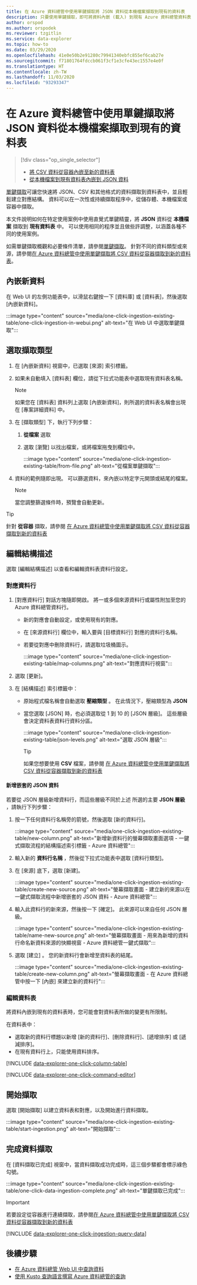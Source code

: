 ```yaml
---
title: 在 Azure 資料總管中使用單鍵擷取將 JSON 資料從本機檔案擷取到現有的資料表
description: 只要使用單鍵擷取，即可將資料內嵌 (載入) 到現有 Azure 資料總管資料表。
author: orspod
ms.author: orspodek
ms.reviewer: tzgitlin
ms.service: data-explorer
ms.topic: how-to
ms.date: 03/29/2020
ms.openlocfilehash: 41e0e50b2e91280c79941340ebfc855ef6cab27e
ms.sourcegitcommit: f71801764fdccb061f3cf1e3cfe43ec1557e4e0f
ms.translationtype: HT
ms.contentlocale: zh-TW
ms.lasthandoff: 11/03/2020
ms.locfileid: "93293347"
---
```

# <a name="use-one-click-ingestion-to-ingest-json-data-from-a-local-file-to-an-existing-table-in-azure-data-explorer"></a>在 Azure 資料總管中使用單鍵擷取將 JSON 資料從本機檔案擷取到現有的資料表


> [!div class="op_single_selector"]
> * [將 CSV 資料從容器內嵌至新的資料表](one-click-ingestion-new-table.md)
> * [從本機檔案到現有資料表內嵌到 JSON 資料](one-click-ingestion-existing-table.md)

[單鍵擷取](ingest-data-one-click.md)可讓您快速將 JSON、CSV 和其他格式的資料擷取到資料表中，並且輕鬆建立對應結構。 資料可以在一次性或持續擷取程序中，從儲存體、本機檔案或容器中擷取。  

本文件說明如何在特定使用案例中使用直覺式單鍵精靈，將 **JSON** 資料從 **本機檔案** 擷取到 **現有資料表** 中。 可以使用相同的程序並且做些許調整，以涵蓋各種不同的使用案例。

如需單鍵擷取概觀和必要條件清單，請參閱[單鍵擷取](ingest-data-one-click.md)。
針對不同的資料類型或來源，請參閱[在 Azure 資料總管中使用單鍵擷取將 CSV 資料從容器擷取到新的資料表](one-click-ingestion-new-table.md)。

## <a name="ingest-new-data"></a>內嵌新資料

在 Web UI 的左側功能表中，以滑鼠右鍵按一下 [資料庫] 或 [資料表]，然後選取 [內嵌新資料]。

   :::image type="content" source="media/one-click-ingestion-existing-table/one-click-ingestion-in-webui.png" alt-text="在 Web UI 中選取單鍵擷取":::
 
## <a name="select-an-ingestion-type"></a>選取擷取類型

1. 在 [內嵌新資料] 視窗中，已選取 [來源] 索引標籤。

1. 如果未自動填入 [資料表] 欄位，請從下拉式功能表中選取現有資料表名稱。

    > [!NOTE]
    > 如果您在 [資料表] 資料列上選取 [內嵌新資料]，則所選的資料表名稱會出現在 [專案詳細資料] 中。

1. 在 [擷取類型] 下，執行下列步驟：

   1. **從檔案** 選取  
   1. 選取 [瀏覽] 以找出檔案，或將檔案拖曳到欄位中。
    
      :::image type="content" source="media/one-click-ingestion-existing-table/from-file.png" alt-text="從檔案單鍵擷取":::

 1. 資料的範例隨即出現。 可以篩選資料，來內嵌以特定字元開頭或結尾的檔案。 

    >[!NOTE] 
    >當您調整篩選條件時，預覽會自動更新。
  
> [!TIP]
> 針對 **從容器** 擷取，請參閱 [在 Azure 資料總管中使用單鍵擷取將 CSV 資料從容器擷取到新的資料表](one-click-ingestion-new-table.md#select-an-ingestion-type)

## <a name="edit-the-schema"></a>編輯結構描述

選取 [編輯結構描述] 以查看和編輯資料表資料行設定。

### <a name="map-columns"></a>對應資料行 

1. [對應資料行] 對話方塊隨即開啟。 將一或多個來源資料行或屬性附加至您的 Azure 資料總管資料行。
    * 新的對應會自動設定，或使用現有的對應。 
    * 在 [來源資料行] 欄位中，輸入要與 [目標資料行] 對應的資料行名稱。
    * 若要從對應中刪除資料行，請選取垃圾桶圖示。

      :::image type="content" source="media/one-click-ingestion-existing-table/map-columns.png" alt-text="對應資料行視窗"::: 
    
1. 選取 [更新]。
1. 在 [結構描述] 索引標籤中：
    * 原始程式檔名稱會自動選取 **壓縮類型** 。 在此情況下，壓縮類型為 **JSON**
        
    * 當您選取 [JSON] 時，也必須選取從 1 到 10 的 [JSON 層級]。 這些層級會決定資料表資料行資料分區。

        :::image type="content" source="media/one-click-ingestion-existing-table/json-levels.png" alt-text="選取 JSON 層級":::
    
       > [!TIP]
       > 如果您想要使用 **CSV** 檔案，請參閱 [在 Azure 資料總管中使用單鍵擷取將 CSV 資料從容器擷取到新的資料表](one-click-ingestion-new-table.md#edit-the-schema)

#### <a name="add-nested-json-data"></a>新增嵌套的 JSON 資料 

若要從 JSON 層級新增資料行，而這些層級不同於上述 所選的主要 **JSON 層級** ，請執行下列步驟：

1. 按一下任何資料行名稱旁的箭號，然後選取 [新的資料行]。

    :::image type="content" source="media/one-click-ingestion-existing-table/new-column.png" alt-text="新增新資料行的螢幕擷取畫面選項 - 一鍵式擷取流程的結構描述索引標籤 - Azure 資料總管":::

1. 輸入新的 **資料行名稱** ，然後從下拉式功能表中選取 [資料行類型]。
1. 在 [來源] 底下，選取 [新建]。

    :::image type="content" source="media/one-click-ingestion-existing-table/create-new-source.png" alt-text="螢幕擷取畫面 - 建立新的來源以在一鍵式擷取流程中新增嵌套的 JSON 資料 - Azure 資料總管":::

1. 輸入此資料行的新來源，然後按一下 [確定]。 此來源可以來自任何 JSON 層級。

    :::image type="content" source="media/one-click-ingestion-existing-table/name-new-source.png" alt-text="螢幕擷取畫面 - 用來為新增的資料行命名新資料來源的快顯視窗 - Azure 資料總管一鍵式擷取":::

1. 選取 [建立]  。 您的新資料行會新增至資料表的結尾。

    :::image type="content" source="media/one-click-ingestion-existing-table/create-new-column.png" alt-text="螢幕擷取畫面 - 在 Azure 資料總管中按一下 [內嵌] 來建立新的資料行":::

### <a name="edit-the-table"></a>編輯資料表 

將資料內嵌到現有的資料表時，您可能會對資料表所做的變更有所限制。

在資料表中： 
* 選取新的資料行標題以新增 [新的資料行]、[刪除資料行]、[遞增排序] 或 [遞減排序]。 
* 在現有資料行上，只能使用資料排序。

[!INCLUDE [data-explorer-one-click-column-table](includes/data-explorer-one-click-column-table.md)]

[!INCLUDE [data-explorer-one-click-command-editor](includes/data-explorer-one-click-command-editor.md)]

## <a name="start-ingestion"></a>開始擷取

選取 [開始擷取] 以建立資料表和對應，以及開始進行資料擷取。

:::image type="content" source="media/one-click-ingestion-existing-table/start-ingestion.png" alt-text="開始擷取":::

## <a name="complete-data-ingestion"></a>完成資料擷取

在 [資料擷取已完成] 視窗中，當資料擷取成功完成時，這三個步驟都會標示綠色勾號。

:::image type="content" source="media/one-click-ingestion-existing-table/one-click-data-ingestion-complete.png" alt-text="單鍵擷取已完成":::

> [!IMPORTANT]
> 若要設定從容器進行連續擷取，請參閱[在 Azure 資料總管中使用單鍵擷取將 CSV 資料從容器擷取到新的資料表](one-click-ingestion-new-table.md#create-continuous-ingestion-for-container)

[!INCLUDE [data-explorer-one-click-ingestion-query-data](includes/data-explorer-one-click-ingestion-query-data.md)]

## <a name="next-steps"></a>後續步驟

* [在 Azure 資料總管 Web UI 中查詢資料](web-query-data.md)
* [使用 Kusto 查詢語言撰寫 Azure 資料總管的查詢](write-queries.md)

